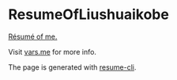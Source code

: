 ResumeOfLiushuaikobe
====================

[Résumé of me.](http://blog.vars.me/ResumeOfLiushuaikobe/)

Visit [vars.me](http://vars.me) for more info.

The page is generated with [resume-cli](https://github.com/jsonresume/resume-cli).
